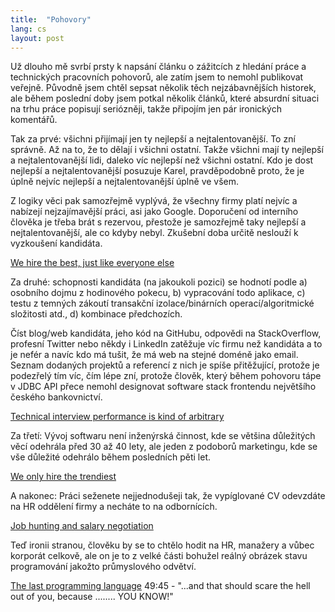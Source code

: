 ```yaml
---
title:  "Pohovory"
lang: cs
layout: post
---
```


Už dlouho mě svrbí prsty k napsání článku o zážitcích z hledání práce a technických pracovních pohovorů, ale zatím jsem to nemohl publikovat veřejně. Původně jsem chtěl sepsat několik těch nejzábavnějších historek, ale během poslední doby jsem potkal několik článků, které absurdní situaci na trhu práce popisují seriózněji, takže připojím jen pár ironických komentářů.

Tak za prvé: všichni přijímají jen ty nejlepší a nejtalentovanější. To zní správně. Až na to, že to dělají i všichni ostatní. Takže všichni mají ty nejlepší a nejtalentovanější lidi, daleko víc nejlepší než všichni ostatní. Kdo je dost nejlepší a nejtalentovanější posuzuje Karel, pravděpodobně proto, že je úplně nejvíc nejlepší a nejtalentovanější úplně ve všem.

Z logiky věci pak samozřejmě vyplývá, že všechny firmy platí nejvíc a nabízejí nejzajímavější práci, asi jako Google. Doporučení od interního člověka je třeba brát s rezervou, přestože je samozřejmě taky nejlepší a nejtalentovanější, ale co kdyby nebyl. Zkušební doba určitě neslouží k vyzkoušení kandidáta.

[We hire the best, just like everyone else][1]

Za druhé: schopnosti kandidáta (na jakoukoli pozici) se hodnotí podle a) osobního dojmu z hodinového pokecu, b) vypracování todo aplikace, c) testu z temných zákoutí transakční izolace/binárních operací/algoritmické složitosti atd., d) kombinace předchozích.

Číst blog/web kandidáta, jeho kód na GitHubu, odpovědi na StackOverflow, profesní Twitter nebo někdy i LinkedIn zatěžuje víc firmu než kandidáta a to je nefér a navíc kdo má tušit, že má web na stejné doméně jako email. Seznam dodaných projektů a referencí z nich je spíše přitěžující, protože je podezřelý tím víc, čím lépe zní, protože člověk, který během pohovoru tápe v JDBC API přece nemohl designovat software stack frontendu největšího českého bankovnictví.

[Technical interview performance is kind of arbitrary][2]

Za třetí: Vývoj softwaru není inženýrská činnost, kde se většina důležitých věcí odehrála před 30 až 40 lety, ale jeden z podoborů marketingu‎, kde se vše důležité odehrálo během posledních pěti let.

[We only hire the trendiest][3]

A nakonec: Práci seženete nejjednodušeji tak, že vypíglované CV odevzdáte na HR oddělení firmy a necháte to na odbornících.

[Job hunting and salary negotiation][4]

Teď ironii stranou, člověku by se to chtělo hodit na HR, manažery a vůbec korporát celkově, ale on je to z velké části bohužel reálný obrázek stavu programování jakožto průmyslového odvětví.

[The last programming language][5] 49:45 - "...and that should scare the hell out of you, because ........ YOU KNOW!"

[1]: http://blog.codinghorror.com/we-hire-the-best-just-like-everyone-else/
[2]: http://blog.interviewing.io/technical-interview-performance-is-kind-of-arbitrary-heres-the-data/
[3]: http://danluu.com/programmer-moneyball/
[4]: https://www.twilio.com/blog/2016/02/patrick-mckenzie-on-salary-negotiation-job-hunting.html
[5]: http://www.infoq.com/presentations/history-future-programming-languages 
